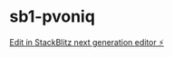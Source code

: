# sb1-pvoniq

[Edit in StackBlitz next generation editor ⚡️](https://stackblitz.com/~/github.com/gabrielmellace1/sb1-pvoniq)
